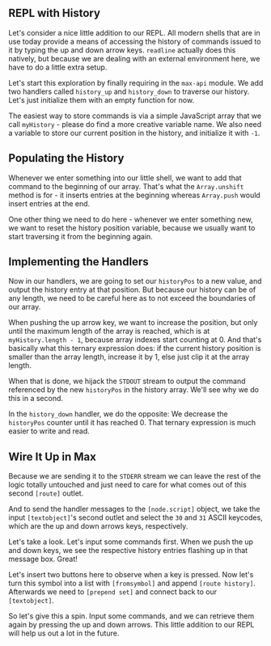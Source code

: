 ## REPL with History

Let's consider a nice little addition to our REPL. All modern shells that are in use today provide a means of accessing the history of commands issued to it by typing the up and down arrow keys. `readline` actually does this natively, but because we are dealing with an external environment here, we have to do a little extra setup.

Let's start this exploration by finally requiring in the `max-api` module. We add two handlers called `history_up` and `history_down` to traverse our history. Let's just initialize them with an empty function for now.

The easiest way to store commands is via a simple JavaScript array that we call `myHistory` - please do find a more creative variable name. We also need a variable to store our current position in the history, and initialize it with `-1`.

## Populating the History

Whenever we enter something into our little shell, we want to add that command to the beginning of our array. That's what the `Array.unshift` method is for - it inserts entries at the beginning whereas `Array.push` would insert entries at the end.

One other thing we need to do here - whenever we enter something new, we want to reset the history position variable, because we usually want to start traversing it from the beginning again.

## Implementing the Handlers

Now in our handlers, we are going to set our `historyPos` to a new value, and output the history entry at that position. But because our history can be of any length, we need to be careful here as to not exceed the boundaries of our array. 

When pushing the up arrow key, we want to increase the position, but only until the maximum length of the array is reached, which is at `myHistory.length - 1`, because array indexes start counting at 0. And that's basically what this ternary expression does: if the current history position is smaller than the array length, increase it by 1, else just clip it at the array length.

When that is done, we hijack the `STDOUT` stream to output the command referenced by the new `historyPos` in the history array. We'll see why we do this in a second.

In the `history_down` handler, we do the opposite: We decrease the `historyPos` counter until it has reached 0. That ternary expression is much easier to write and read.

## Wire It Up in Max

Because we are sending it to the `STDERR` stream we can leave the rest of the logic totally untouched and just need to care for what comes out of this second `[route]` outlet.

And to send the handler messages to the `[node.script]` object, we take the input `[textobject]`'s second outlet and select the `30` and `31` ASCII keycodes, which are the up and down arrows keys, respectively.

Let's take a look. Let's input some commands first. When we push the up and down keys, we see the respective history entries flashing up in that message box. Great!

Let's insert two buttons here to observe when a key is pressed. Now let's turn this symbol into a list with `[fromsymbol]` and append `[route history]`. Afterwards we need to `[prepend set]` and connect back to our `[textobject]`.

So let's give this a spin. Input some commands, and we can retrieve them again by pressing the up and down arrows. This little addition to our REPL will help us out a lot in the future.
